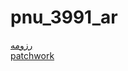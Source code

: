 # pnu_3991_ar
[رزومه](https://maziarkeyhani.github.io/resume/)<br>
[patchwork](http://jlord.github.io/patchwork)
